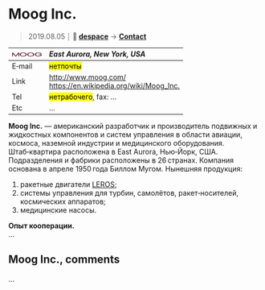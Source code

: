# Moog Inc.
> 2019.08.05 ┊ **🚀 [despace](index.md)** → **[Contact](contact.md)**

|[![](f/contact/m/moog_inc_logo1_thumb.jpg)](f/contact/m/moog_inc_logo1.png)|*East Aurora, New York, USA*|
|:--|:--|
|E‑mail| <mark>нетпочты</mark> |
|Link| <http://www.moog.com/><br> <https://en.wikipedia.org/wiki/Moog_Inc.> |
|Tel| <mark>нетрабочего</mark>, fax: … |
|Etc| … |

**Moog Inc.** — американский разработчик и производитель подвижных и жидкостных компонентов и систем управления в области авиации, космоса, наземной индустрии и медицинского оборудования. Штаб‑квартира расположена в East Aurora, Нью‑Йорк, США. Подразделения и фабрики расположены в 26 странах. Компания основана в апреле 1950 года Биллом Мугом. Нынешняя продукция:

   1. ракетные двигатели [LEROS](leros.md);
   1. системы управления для турбин, самолётов, ракет‑носителей, космических аппаратов;
   1. медицинские насосы.

**Опыт кооперации.**  
…


<p style="page-break-after:always"> </p>

## Moog Inc., comments

…
